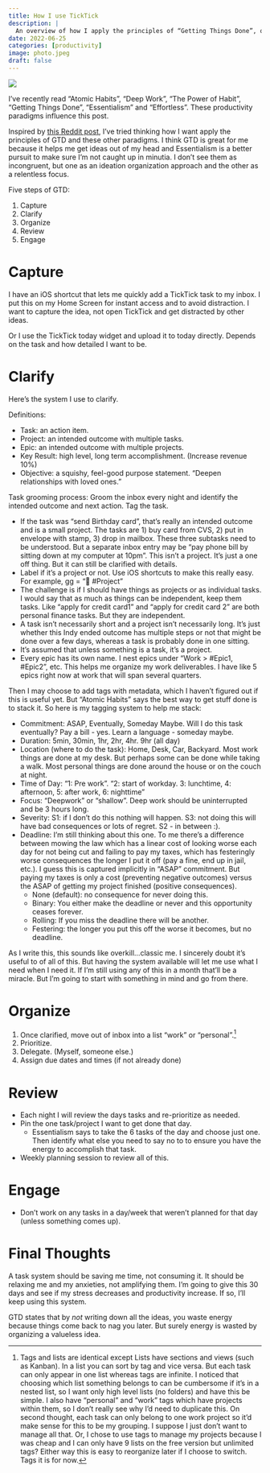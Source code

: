 ```yaml
---
title: How I use TickTick
description: |
  An overview of how I apply the principles of “Getting Things Done”, or GTD. 
date: 2022-06-25
categories: [productivity]
image: photo.jpeg
draft: false
---
```


![](photo.jpeg)


I’ve recently read “Atomic Habits”, “Deep Work”, “The Power of Habit”, “Getting Things Done”, “Essentialism” and “Effortless”. These productivity paradigms influence this post. 

Inspired by [this Reddit post](https://www.reddit.com/r/ticktick/comments/v5n3x4/how_do_i_use_ticktick_lists_and_tags/?utm_source=share&utm_medium=ios_app&utm_name=iossmf), I’ve tried thinking how I want apply the principles of GTD and these other paradigms. I think GTD is great for me because it helps me get ideas out of my head and Essentialism is a better pursuit to make sure I’m not caught up in minutia. I don’t see them as incongruent, but one as an ideation organization approach and the other as a relentless focus. 

Five steps of GTD:

1. Capture 
2. Clarify
3. Organize 
4. Review 
5. Engage 

# Capture

I have an iOS shortcut that lets me quickly add a TickTick task to my inbox. I put this on my Home Screen for instant access and to avoid distraction. I want to capture the idea, not open TickTick and get distracted by other ideas. 

Or I use the TickTick today widget and upload it to today directly. Depends on the task and how detailed I want to be. 

# Clarify

Here’s the system I use to clarify.

Definitions:

* Task: an action item. 
* Project: an intended outcome with multiple tasks. 
* Epic: an intended outcome with multiple projects. 
* Key Result: high level, long term accomplishment. (Increase revenue 10%)
* Objective: a squishy, feel-good purpose statement. “Deepen relationships with loved ones.”

Task grooming process: Groom the inbox every night and identify the intended outcome and next action. Tag the task. 

  * If the task was “send Birthday card”, that’s really an intended outcome and is a small project. The tasks are 1) buy card from CVS, 2) put in envelope with stamp, 3) drop in mailbox. These three subtasks need to be understood. But a separate inbox entry may be “pay phone bill by sitting down at my computer at 10pm”. This isn’t a project. It’s just a one off thing. But it can still be clarified with details. 
  * Label if it’s a project or not. Use iOS shortcuts to make this really easy. For example, gg = “🎯 #Project” 
  * The challenge is if I should have things as projects or as individual tasks. I would say that as much as things can be independent, keep them tasks. Like “apply for credit card1” and “apply for credit card 2” are both personal finance tasks. But they are independent. 
  * A task isn’t necessarily short and a project isn’t necessarily long. It’s just whether this Indy ended outcome has multiple steps or not that might be done over a few days, whereas a task is probably done in one sitting. 
  * It’s assumed that unless something is a task, it’s a project. 
  * Every epic has its own name. I nest epics under “Work > #Epic1, #Epic2”, etc. This helps me organize my work deliverables. I have like 5 epics right now at work that will span several quarters. 

Then I may choose to add tags with metadata, which I haven’t figured out if this is useful yet. But “Atomic Habits” says the best way to get stuff done is to stack it. So here is my tagging system to help me stack:

* Commitment: ASAP, Eventually, Someday Maybe. Will I do this task eventually? Pay a bill - yes. Learn a language - someday maybe.  
* Duration: 5min, 30min, 1hr, 2hr, 4hr. 9hr (all day)
* Location (where to do the task): Home, Desk, Car, Backyard. Most work things are done at my desk. But perhaps some can be done while taking a walk. Most personal things are done around the house or on the couch at night. 
* Time of Day: “1: Pre work”. “2: start of workday. 3: lunchtime, 4: afternoon, 5: after work, 6: nighttime”
* Focus: “Deepwork” or “shallow”. Deep work should be uninterrupted and be 3 hours long. 
* Severity: S1: if I don’t do this nothing will happen. S3: not doing this will have bad consequences or lots of regret. S2 - in between :). 
* Deadline: I’m still thinking about this one. To me there’s a difference between mowing the law which has a linear cost of looking worse each day for not being cut and failing to pay my taxes, which has festeringly worse consequences the longer I put it off (pay a fine, end up in jail, etc.). I guess this is captured implicitly in “ASAP” commitment. But paying my taxes is only a cost (preventing negative outcomes) versus the ASAP of getting my project finished (positive consequences). 
    * None (default): no consequence for never doing this. 
    * Binary: You either make the deadline or never and this opportunity ceases forever. 
    * Rolling: If you miss the deadline there will be another. 
    * Festering: the longer you put this off the worse it becomes, but no deadline. 

As I write this, this sounds like overkill…classic me. I sincerely doubt it’s useful to of all of this. But having the system available will let me use what I need when I need it. If I’m still using any of this in a month that’ll be a miracle. But I’m going to start with something in mind and go from there. 

# Organize

1. Once clarified, move out of inbox into a list “work” or “personal”.[^1] 
2. Prioritize. 
3. Delegate. (Myself, someone else.)
3. Assign due dates and times (if not already done)

[^1]: Tags and lists are identical except Lists have sections and views (such as Kanban). In a list you can sort by tag and vice versa. But each task can only appear in one list whereas tags are infinite. I noticed that choosing which list something belongs to can be cumbersome if it’s in a nested list, so I want only high level lists (no folders) and have this be simple. I also have “personal” and “work” tags which have projects within them, so I don’t really see why I’d need to duplicate this. On second thought, each task can only belong to one work project so it’d make sense for this to be my grouping. I suppose I just don’t want to manage all that. Or, I chose to use tags to manage my projects because I was cheap and I can only have 9 lists on the free version but unlimited tags? Either way this is easy to reorganize later if I choose to switch. Tags it is for now. 

# Review

* Each night I will review the days tasks and re-prioritize as needed.
* Pin the one task/project I want to get done that day.
    * Essentialism says to take the 6 tasks of the day and choose just one. Then identify what else you need to say no to to ensure you have the energy to accomplish that task. 
* Weekly planning session to review all of this. 

# Engage 

* Don’t work on any tasks in a day/week that weren’t planned for that day (unless something comes up). 
  
# Final Thoughts

A task system should be saving me time, not consuming it. It should be relaxing me and my anxieties, not amplifying them. I’m going to give this 30 days and see if my stress decreases and productivity increase. If so, I’ll keep using this system. 

GTD states that by _not_ writing down all the ideas, you waste energy because things come back to nag you later. But surely energy is wasted by organizing a valueless idea. 